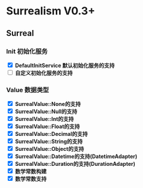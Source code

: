 # Surrealism V0.3+

## Surreal

### Init 初始化服务

<form>
    <input type="checkbox" checked />  <strong>DefaultInitService 默认初始化服务的支持</strong> <br />
    <input type="checkbox" />  <strong>自定义初始化服务的支持</strong> <br />
</form>

### Value 数据类型

<form>
    <input type="checkbox" checked />  <strong>SurrealValue::None的支持</strong> <br />
    <input type="checkbox" checked />  <strong>SurrealValue::Null的支持</strong> <br />
    <input type="checkbox" checked />  <strong>SurrealValue::Int的支持</strong> <br />
    <input type="checkbox" checked />  <strong>SurrealValue::Float的支持</strong> <br />
    <input type="checkbox" checked />  <strong>SurrealValue::Decimal的支持</strong> <br />
    <input type="checkbox" checked />  <strong>SurrealValue::String的支持</strong> <br />
    <input type="checkbox" checked />  <strong>SurrealValue::Object的支持</strong> <br />
    <input type="checkbox" checked />  <strong>SurrealValue::Datetime的支持(DatetimeAdapter)</strong> <br />
    <input type="checkbox" checked />  <strong>SurrealValue::Duration的支持(DurationAdapter)</strong> <br />
    <input type="checkbox" checked />  <strong>数学常数构建</strong> <br />
    <input type="checkbox" checked />  <strong>数学常数支持</strong> <br />
</form>



